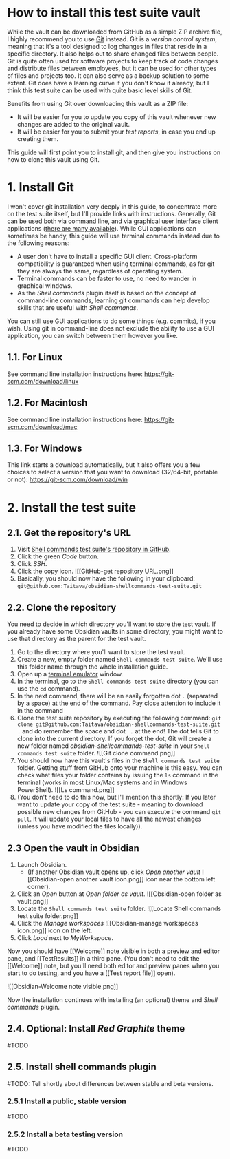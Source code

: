 # How to install this test suite vault
While the vault can be downloaded from GitHub as a simple ZIP archive file, I highly recommend you to use [Git](https://git-scm.com) instead. Git is a *version control system*, meaning that it's a tool designed to log changes in files that reside in a specific directory. It also helps out to share changed files between people. Git is quite often used for software projects to keep track of code changes and distribute files between employees, but it can be used for other types of files and projects too. It can also serve as a backup solution to some extent. Git does have a learning curve if you don't know it already, but I think this test suite can be used with quite basic level skills of Git.

Benefits from using Git over downloading this vault as a ZIP file:
- It will be easier for you to update you copy of this vault whenever new changes are added to the original vault.
- It will be easier for you to submit your *test reports*, in case you end up creating them.

This guide will first point you to install git, and then give you instructions on how to clone this vault using Git.

# 1. Install Git
I won't cover git installation very deeply in this guide, to concentrate more on the test suite itself, but I'll provide links with instructions. Generally, Git can be used both via command line, and via graphical user interface client applications ([there are many available](https://git-scm.com/downloads/guis)). While GUI applications can sometimes be handy, this guide will use terminal commands instead due to the following reasons:
 - A user don't have to install a specific GUI client. Cross-platform compatibility is guaranteed when using terminal commands, as for git they are always the same, regardless of operating system.
 - Terminal commands can be faster to use, no need to wander in graphical windows.
 - As the *Shell commands* plugin itself is based on the concept of command-line commands, learning git commands can help develop skills that are useful with *Shell commands*.

You can still use GUI applications to do some things (e.g. commits), if you wish. Using git in command-line does not exclude the ability to use a GUI application, you can switch between them however you like.

## 1.1. For Linux
See command line installation instructions here: https://git-scm.com/download/linux

## 1.2. For Macintosh
See command line installation instructions here: https://git-scm.com/download/mac

## 1.3. For Windows
This link starts a download automatically, but it also offers you a few choices to select a version that you want to download (32/64-bit, portable or not): https://git-scm.com/download/win

# 2. Install the test suite
## 2.1. Get the repository's URL
1. Visit [Shell commands test suite's repository in GitHub](https://github.com/Taitava/obsidian-shellcommands-test-suite).
2. Click the green *Code* button.
3. Click *SSH*.
4. Click the copy icon.
	![[GitHub-get repository URL.png]]
5. Basically, you should now have the following in your clipboard: `git@github.com:Taitava/obsidian-shellcommands-test-suite.git`

## 2.2. Clone the repository
You need to decide in which directory you'll want to store the test vault. If you already have some Obsidian vaults in some directory, you might want to use that directory as the parent for the test vault.
1. Go to the directory where you'll want to store the test vault.
2. Create a new, empty folder named `Shell commands test suite`. We'll use this folder name through the whole installation guide.
3. Open up a [terminal emulator](https://en.wikipedia.org/wiki/Terminal_emulator) window.
4. In the terminal, go to the `Shell commands test suite` directory (you can use the `cd` command).
5. In the next command, there will be an easily forgotten dot `.` (separated by a space) at the end of the command. Pay close attention to include it in the command
6. Clone the test suite repository by executing the following command: `git clone git@github.com:Taitava/obsidian-shellcommands-test-suite.git .` and do remember the space and dot ` .` at the end! The dot tells Git to clone into the current directory. If you forget the dot, Git will create a new folder named *obsidian-shellcommands-test-suite* in your `Shell commands test suite` folder.
	![[Git clone command.png]]
7. You should now have this vault's files in the `Shell commands test suite` folder. Getting stuff from GitHub onto your machine is this easy. You can check what files your folder contains by issuing the `ls` command in the terminal (works in most Linux/Mac systems and in Windows PowerShell).
	![[Ls command.png]]
1. (You don't need to do this now, but I'll mention this shortly: If you later want to update your copy of the test suite - meaning to download possible new changes from GitHub - you can execute the command `git pull`. It will update your local files to have all the newest changes (unless you have modified the files locally)).

## 2.3 Open the vault in Obsidian
1. Launch Obsidian.
	- (If another Obsidian vault opens up, click *Open another vault* ![[Obsidian-open another vault icon.png]] icon near the bottom left corner).
2. Click an *Open* button at *Open folder as vault*.
	![[Obsidian-open folder as vault.png]]
3. Locate the `Shell commands test suite` folder.
	![[Locate Shell commands test suite folder.png]]
4. Click the *Manage workspaces* ![[Obsidian-manage workspaces icon.png]] icon on the left.
5. Click *Load* next to *MyWorkspace*.

Now you should have [[Welcome]] note visible in both a preview and editor pane, and [[TestResults]] in a third pane. (You don't need to edit the [[Welcome]] note, but you'll need both editor and preview panes when you start to do testing, and you have a [[Test report file]] open).

![[Obsidian-Welcome note visible.png]]

Now the installation continues with installing (an optional) theme and *Shell commands* plugin.

## 2.4. Optional: Install *Red Graphite* theme
#TODO

## 2.5. Install shell commands plugin
#TODO: Tell shortly about differences between stable and beta versions.
### 2.5.1 Install a public, stable version
#TODO

### 2.5.2 Install a beta testing version
#TODO